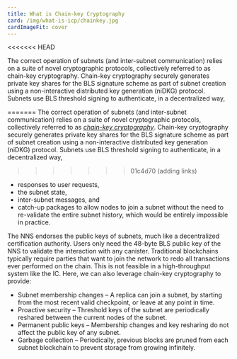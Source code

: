 ```yaml
---
title: What is Chain-key Cryptography
card: /img/what-is-icp/chainkey.jpg
cardImageFit: cover
---
```

<<<<<<< HEAD

The correct operation of subnets (and inter-subnet communication) relies on a suite of novel cryptographic protocols, collectively referred to as chain-key cryptography. Chain-key cryptography securely generates private key shares for the BLS signature scheme as part of subnet creation using a non-interactive distributed key generation (niDKG) protocol. Subnets use BLS threshold signing to authenticate, in a decentralized way,

=======
The correct operation of subnets (and inter-subnet communication) relies on a suite of novel cryptographic protocols, collectively referred to as [*chain-key cryptography*](/how-it-works/chain-key-technology/). Chain-key cryptography securely generates private key shares for the BLS signature scheme as part of subnet creation using a non-interactive distributed key generation (niDKG) protocol. Subnets use BLS threshold signing to authenticate, in a decentralized way,
>>>>>>> 01c4d70 (adding links)
- responses to user requests,
- the subnet state,
- inter-subnet messages, and
- catch-up packages to allow nodes to join a subnet without the need to re-validate the entire subnet history, which would be entirely impossible in practice.

The NNS endorses the public keys of subnets, much like a decentralized certification authority. Users only need the 48-byte BLS public key of the NNS to validate the interaction with any canister.
Traditional blockchains typically require parties that want to join the network to redo all transactions ever performed on the chain. This is not feasible in a high-throughput system like the IC. Here, we can also leverage chain-key cryptography to provide:

- Subnet membership changes – A replica can join a subnet, by starting from the most recent valid checkpoint, or leave at any point in time.
- Proactive security – Threshold keys of the subnet are periodically reshared between the current nodes of the subnet.
- Permanent public keys – Membership changes and key resharing do not affect the public key of any subnet.
- Garbage collection – Periodically, previous blocks are pruned from each subnet blockchain to prevent storage from growing infinitely.
